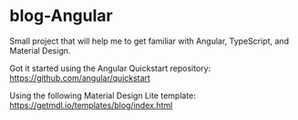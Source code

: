 # blog-Angular

Small project that will help me to get familiar with Angular, TypeScript, and Material Design.

Got it started using the Angular Quickstart repository:
https://github.com/angular/quickstart

Using the following Material Design Lite template:
https://getmdl.io/templates/blog/index.html
